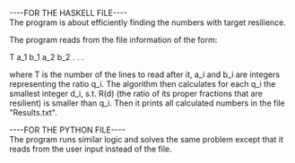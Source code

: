 ----FOR THE HASKELL FILE----  
The program is about efficiently finding the numbers with target resilience.

The program reads from the file information of the form:

T
a_1 b_1
a_2 b_2
.
.
.

where T is the number of the lines to read after it, a_i and b_i are integers representing the ratio q_i. 
The algorithm then calculates for each q_i the smallest integer d_i, s.t. R(d) (the ratio of its proper fractions that are resilient) is smaller than q_i.
Then it prints all calculated numbers in the file "Results.txt".


----FOR THE PYTHON FILE----  
The program runs similar logic and solves the same problem except that it reads from the user input instead of the file.
